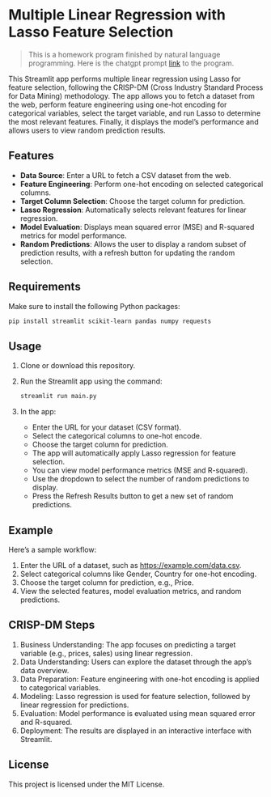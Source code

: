 # Multiple Linear Regression with Lasso Feature Selection


> This is a homework program finished by natural language programming. Here is the chatgpt prompt [link](https://chatgpt.com/share/670d4754-3660-8013-a775-9fc8ce3f7c29) to the program.

This Streamlit app performs multiple linear regression using Lasso for feature selection, following the CRISP-DM (Cross Industry Standard Process for Data Mining) methodology. The app allows you to fetch a dataset from the web, perform feature engineering using one-hot encoding for categorical variables, select the target variable, and run Lasso to determine the most relevant features. Finally, it displays the model’s performance and allows users to view random prediction results.

## Features

- **Data Source**: Enter a URL to fetch a CSV dataset from the web.
- **Feature Engineering**: Perform one-hot encoding on selected categorical columns.
- **Target Column Selection**: Choose the target column for prediction.
- **Lasso Regression**: Automatically selects relevant features for linear regression.
- **Model Evaluation**: Displays mean squared error (MSE) and R-squared metrics for model performance.
- **Random Predictions**: Allows the user to display a random subset of prediction results, with a refresh button for updating the random selection.

## Requirements

Make sure to install the following Python packages:

```bash
pip install streamlit scikit-learn pandas numpy requests
```

## Usage

1. Clone or download this repository.
2. Run the Streamlit app using the command:
   ```bash
   streamlit run main.py
   ```

3. In the app:
    * Enter the URL for your dataset (CSV format).
    * Select the categorical columns to one-hot encode.
    * Choose the target column for prediction.
    * The app will automatically apply Lasso regression for feature selection.
    * You can view model performance metrics (MSE and R-squared).
    * Use the dropdown to select the number of random predictions to display.
    * Press the Refresh Results button to get a new set of random predictions.

## Example

Here’s a sample workflow:

 1. Enter the URL of a dataset, such as https://example.com/data.csv.
 2. Select categorical columns like Gender, Country for one-hot encoding.
 3. Choose the target column for prediction, e.g., Price.
 4. View the selected features, model evaluation metrics, and random predictions.

## CRISP-DM Steps

1. Business Understanding: The app focuses on predicting a target variable (e.g., prices, sales) using linear regression.
2. Data Understanding: Users can explore the dataset through the app’s data overview.
3. Data Preparation: Feature engineering with one-hot encoding is applied to categorical variables.
4. Modeling: Lasso regression is used for feature selection, followed by linear regression for predictions.
5. Evaluation: Model performance is evaluated using mean squared error and R-squared.
6. Deployment: The results are displayed in an interactive interface with Streamlit.

## License

This project is licensed under the MIT License.